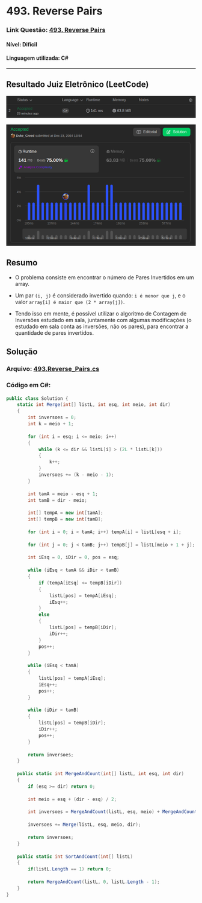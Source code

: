 # 493. Reverse Pairs

### Link Questão: [493. Reverse Pairs](https://leetcode.com/problems/reverse-pairs/description/)

#### Nível: Difícil

#### Linguagem utilizada: C#

---

## Resultado Juiz Eletrônico (LeetCode)

<center>

![Resultado](../../assets/accepted_hard_1.png)

![Resultado Detalhado](../../assets/details_hard_1.png)

</center>

## Resumo

- O problema consiste em encontrar o número de Pares Invertidos em um array.

- Um par `(i, j)` é considerado invertido quando: `i é menor que j`, e o valor `array[i] é maior que (2 * array[j])`.

- Tendo isso em mente, é possível utilizar o algoritmo de Contagem de Inversões estudado em sala, juntamente com algumas modificações (o estudado em sala conta as inversões, não os pares), para encontrar a quantidade de pares invertidos.

## Solução

### Arquivo: [493.Reverse_Pairs.cs](./493.Reverse_Pairs.cs)

### Código em C#:

```cs
public class Solution {
    static int Merge(int[] listL, int esq, int meio, int dir)
    {
        int inversoes = 0;
        int k = meio + 1;
        
        for (int i = esq; i <= meio; i++)
        {
            while (k <= dir && listL[i] > (2L * listL[k]))
            {
                k++;
            }
            inversoes += (k - meio - 1);
        }
        
        int tamA = meio - esq + 1;
        int tamB = dir - meio;
        
        int[] tempA = new int[tamA];
        int[] tempB = new int[tamB];
        
        for (int i = 0; i < tamA; i++) tempA[i] = listL[esq + i];

        for (int j = 0; j < tamB; j++) tempB[j] = listL[meio + 1 + j];

        int iEsq = 0, iDir = 0, pos = esq;

        while (iEsq < tamA && iDir < tamB)
        {
            if (tempA[iEsq] <= tempB[iDir])
            {
                listL[pos] = tempA[iEsq];
                iEsq++;
            }
            else
            {
                listL[pos] = tempB[iDir];
                iDir++;
            }
            pos++;
        }
        
        while (iEsq < tamA)
        {
            listL[pos] = tempA[iEsq];
            iEsq++;
            pos++;
        }
        
        while (iDir < tamB)
        {
            listL[pos] = tempB[iDir];
            iDir++;
            pos++;
        }

        return inversoes;
    }
    
    public static int MergeAndCount(int[] listL, int esq, int dir)
    {
        if (esq >= dir) return 0;

        int meio = esq + (dir - esq) / 2;

        int inversoes = MergeAndCount(listL, esq, meio) + MergeAndCount(listL, meio + 1, dir);

        inversoes += Merge(listL, esq, meio, dir);

        return inversoes;
    }

    public static int SortAndCount(int[] listL)
    {
        if(listL.Length == 1) return 0;
        
        return MergeAndCount(listL, 0, listL.Length - 1);
    }
}
```